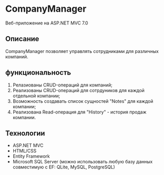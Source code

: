 
# CompanyManager

Веб-приложение на ASP.NET MVC 7.0

## Описание

CompanyManager позволяет управлять сотрудниками для различных компаний.

## функциональность
1. Релазиованы CRUD-операций для компаний;
2. Реализованы CRUD-операций для сотрдуников для каждой отдельной компании;
3. Возможность создавать список сущностей "Notes" для каждой компании;
4. Реализована Read-операция для "History" - история продаж компании.

## Технологии
* ASP.NET MVC
* HTML/CSS
* Entity Framework
* Microsoft SQL Server (можно использовать любую базу данных совместимую с EF: QLite, MySQL, PostgreSQL)
